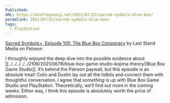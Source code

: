 ```yaml
---
Published: 
URL: https://maxfrequency.net/2021/07/22/sacred-symbols-blue-box/
permalink: 2021/07/22/sacred-symbols-blue-box/
tags:
  - PlayStation
---
```

[Sacred Symbols+, Episode 105: The Blue Box Conspiracy](https://www.patreon.com/posts/sacred-symbols-53934629) by Last Stand Media on Patreon

I throughly enjoyed the deep dive into the possible evidence about [[../../../../../2106/2021/06/16/blue-box-game-studio-kojima-theory/|Blue Box Game Studio]]. It’s behind the Patreon paywall, but this episode is an absolute treat! Colin and Dustin lay out all the tidbits and connect them with thoughtful conversation. I agree that *something* is up with Blue Box Game Studio and PlayStation. Theoretically, we’ll find out more in the coming weeks. Either way, I think this episode is absolutely worth the price of admission.